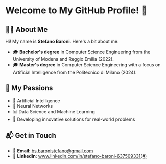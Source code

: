 # Welcome to My GitHub Profile! 👋

## 👨‍💻 About Me

Hi! My name is **Stefano Baroni**. Here's a bit about me:  
- 🎓 **Bachelor's degree** in Computer Science Engineering from the University of Modena and Reggio Emilia (2022).  
- 🎓 **Master's degree** in Computer Science Engineering with a focus on Artificial Intelligence from the Politecnico di Milano (2024).  

## 🌟 My Passions

- 🤖 Artificial Intelligence  
- 🧠 Neural Networks  
- 📊 Data Science and Machine Learning  
- 🚀 Developing innovative solutions for real-world problems  

## 📬 Get in Touch

- 📧 **Email**: bs.baronistefano@gmail.com  
- 🔗 **LinkedIn**: www.linkedin.com/in/stefano-baroni-637509331(#)  
